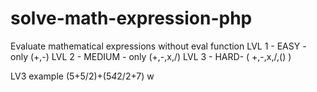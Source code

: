 # solve-math-expression-php

Evaluate mathematical expressions without eval function
LVL 1 - EASY - only (+,-)
LVL 2 - MEDIUM - only (+,-,x,/)
LVL 3 -  HARD-  ( +,-,x,/,() )

LV3 example (5+5/2)+(5*4*2/2+7) w
